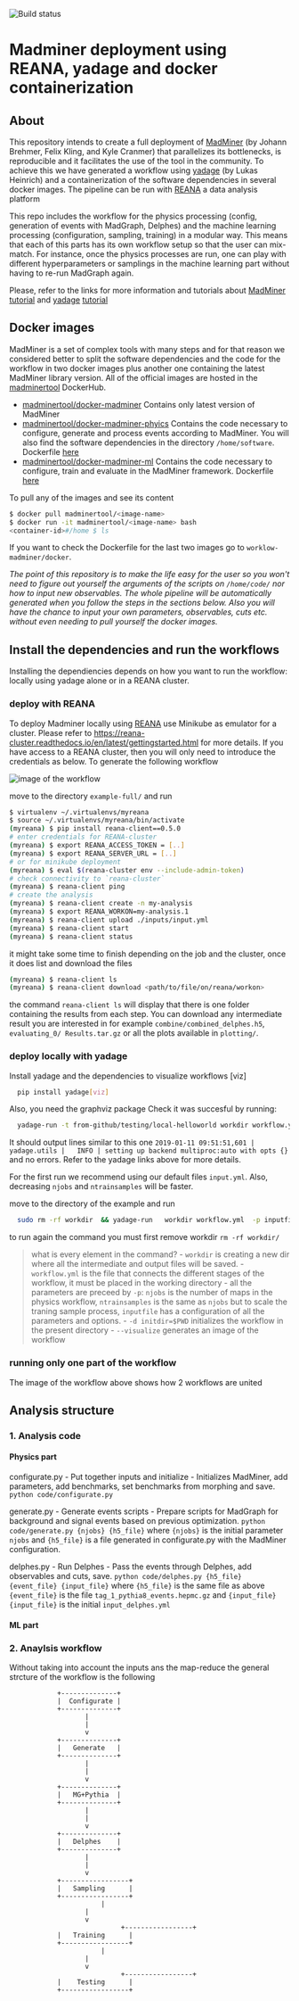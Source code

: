 ![Build status](https://travis-ci.com/irinaespejo/workflow-madminer.svg?branch=master)

# Madminer deployment using REANA, yadage and docker containerization

## About
This repository intends to create a full deployment of [MadMiner](https://github.com/johannbrehmer/madminer) (by Johann Brehmer, Felix Kling, and Kyle Cranmer) that parallelizes its bottlenecks, is reproducible and it facilitates the use of the tool in the community. 
To achieve this we have generated a workflow using [yadage](https://github.com/yadage/yadage)
(by Lukas Heinrich) and a containerization of the software dependencies in several docker images. The pipeline can be run with [REANA](http://www.reanahub.io/) a data analysis platform

This repo includes the workflow for the physics processing (config, generation of events with MadGraph, Delphes) and the machine learning processing (configuration, sampling, training) in a modular way. This means that each of this parts has its own workflow setup so that the user can mix-match. For instance, once the physics processes are run, one can play with different hyperparameters or samplings in the machine learning part without having to re-run MadGraph again.

Please, refer to the links for more information and tutorials about [MadMiner](https://madminer.readthedocs.io/en/latest/index.html) [tutorial](https://github.com/diana-hep/madminer/tree/master/examples/tutorial_particle_physics) and [yadage](https://yadage.readthedocs.io/en/latest/) [tutorial](https://yadage.github.io/tutorial/)


## Docker images
MadMiner is a set of complex tools with many steps and for that reason we considered better to split the software dependencies and the code for the workflow in two docker images plus another one containing the latest MadMiner library version. All of the official images are hosted in the [madminertool](https://hub.docker.com/u/madminertool) DockerHub.

- [madminertool/docker-madminer](https://hub.docker.com/r/madminertool/docker-madminer)
Contains only latest version of MadMiner
- [madminertool/docker-madminer-phyics](https://hub.docker.com/r/madminertool/docker-madminer-physics)
Contains the code necessary to configure, generate and process events according to MadMiner. You will also find the software dependencies in the directory `/home/software`. Dockerfile [here](https://github.com/scailfin/workflow-madminer/blob/master/docker-images/docker-madminer-physics/Dockerfile)
- [madminertool/docker-madminer-ml](https://hub.docker.com/r/madminertool/docker-madminer-ml)
Contains the code necessary to configure, train and evaluate in the MadMiner framework. Dockerfile [here](https://github.com/scailfin/workflow-madminer/blob/master/docker-images/docker-madminer-ml/Dockerfile)

To pull any of the images and see its content

```bash
$ docker pull madminertool/<image-name>
$ docker run -it madminertool/<image-name> bash
<container-id>#/home $ ls
```
If you want to check the Dockerfile for the last two images go to `worklow-madminer/docker`.

*The point of this repository is to make the life easy for the user so you won't need to figure out yourself the arguments of the scripts on `/home/code/` nor how to input new observables. The whole pipeline will be automatically generated when you follow the steps in the sections below. Also you will have the chance to input your own parameters, observables, cuts etc. without even needing to pull yourself  the docker images.*

## Install the dependencies and run the workflows
Installing the dependiencies depends on how you want to run the workflow: locally using yadage alone or in a REANA cluster.


	
### deploy with REANA

To deploy Madminer locally using [REANA](http://www.reana.io/)  use Minikube as emulator for a cluster. Please refer to https://reana-cluster.readthedocs.io/en/latest/gettingstarted.html  for more details. 
If you have access to a REANA cluster, then you will only need to introduce the credentials as below.
To generate the following workflow 

![image of the workflow](images/yadage_workflow_instance_full.png)

move to the directory `example-full/` and run
```bash
$ virtualenv ~/.virtualenvs/myreana
$ source ~/.virtualenvs/myreana/bin/activate
(myreana) $ pip install reana-client==0.5.0
# enter credentials for REANA-cluster
(myreana) $ export REANA_ACCESS_TOKEN = [..]
(myreana) $ export REANA_SERVER_URL = [..]
# or for minikube deployment
(myreana) $ eval $(reana-cluster env --include-admin-token)
# check connectivity to `reana-cluster`
(myreana) $ reana-client ping
# create the analysis
(myreana) $ reana-client create -n my-analysis
(myreana) $ export REANA_WORKON=my-analysis.1
(myreana) $ reana-client upload ./inputs/input.yml
(myreana) $ reana-client start
(myreana) $ reana-client status
```
it might take some time to finish depending on the job and the cluster, once it does list and download  the files
```bash
(myreana) $ reana-client ls
(myreana) $ reana-client download <path/to/file/on/reana/workon>
```
the command `reana-client ls` will display that there is one folder containing the results from each step. You can download any intermediate result you are interested in for example `combine/combined_delphes.h5`, `evaluating_0/
Results.tar.gz` or all the plots available in `plotting/`.


### deploy locally with yadage

Install yadage and the dependencies to visualize workflows [viz]
```bash
  pip install yadage[viz]
```
Also, you need the graphviz package
Check it was succesful by running:
```bash
  yadage-run -t from-github/testing/local-helloworld workdir workflow.yml -p par=World
```
It should output lines similar to this one `2019-01-11 09:51:51,601 |         yadage.utils |   INFO | setting up backend multiproc:auto with opts {}` and no errors. Refer to the yadage links above for more details.


For the first run we recommend using our default files `input.yml`. Also, decreasing `njobs` and `ntrainsamples` will be faster.


move to the directory of the example and run 
```bash
  sudo rm -rf workdir  && yadage-run   workdir workflow.yml  -p inputfile='"inputs/input.yml"'  -p njobs="6"  -p ntrainsamples="2"  -d initdir=$PWD --visualize
```
to run again the command you must first remove workdir `rm -rf workdir/`
>what is every element in the command?
	- `workdir` is creating a new dir where all the intermediate and output files will be saved.
	- `workflow.yml` is the file that connects the different stages of the workflow, it must be placed in the working directory
	- all the parameters are preceed by `-p`: `njobs` is the number of maps in the physics workflow, `ntrainsamples` is the same as `njobs` but to scale the traning sample process, `inputfile` has a configuration of all the parameters and options.
	- `-d initdir=$PWD` initializes the workflow in the present directory
	- `--visualize` generates an image of the workflow


### running only one part of the workflow
The image of the workflow above shows how 2 workflows are united

## Analysis structure
### 1. Analysis code
#### Physics part
configurate.py - Put together inputs and initialize
	- Initializes MadMiner, add parameters, add benchmarks, set benchmarks from morphing and save.
	`python code/configurate.py` 

generate.py - Generate events scripts
	- Prepare scripts for MadGraph for background and signal events based on previous optimization.
	`python code/generate.py {njobs} {h5_file}` where `{njobs}` is the initial parameter  `njobs` and `{h5_file}` is a file generated in configurate.py with the MadMiner configuration.

delphes.py - Run Delphes
	- Pass the events through Delphes, add observables and cuts, save.
	 `python code/delphes.py {h5_file} {event_file} {input_file}` where  `{h5_file}` is the same file as above  `{event_file}` is the file  `tag_1_pythia8_events.hepmc.gz` and `{input_file}{input_file}` is the initial `input_delphes.yml`

#### ML part

### 2. Anaylsis workflow
Without taking into account the inputs ans the map-reduce the general strcture of the workflow is the following

				+--------------+
				|  Configurate |
				+--------------+
					   |
					   |
					   v
				+--------------+
				|   Generate   |
				+--------------+
	   				   |
					   |
					   v
				+--------------+
				|   MG+Pythia  |
				+--------------+
					   |
					   |
					   v
				+--------------+
				|   Delphes    |
				+--------------+
					   |
					   |
					   v
				+-----------------+
				|   Sampling      |
				+-----------------+
				           |
					   |
					   v
                                +-----------------+
				|   Training      |
				+-----------------+
				           |
					   |
					   v
                                +-----------------+
				|    Testing      |
				+-----------------+

